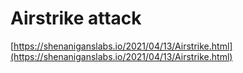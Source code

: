 # Airstrike attack

[https://shenaniganslabs.io/2021/04/13/Airstrike.html](https://shenaniganslabs.io/2021/04/13/Airstrike.html)

